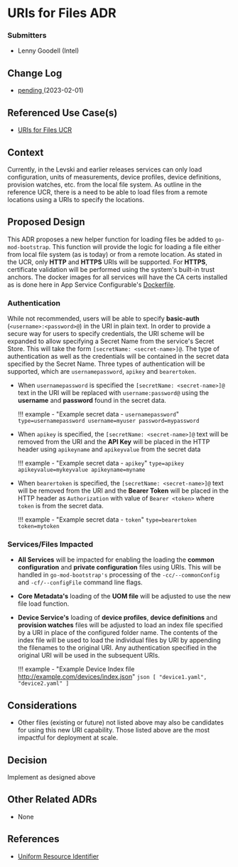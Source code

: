 # URIs for Files ADR
### Submitters
- Lenny Goodell (Intel)

## Change Log
- [pending ](https://github.com/edgexfoundry/edgex-docs/pull/949) (2023-02-01)

## Referenced Use Case(s)
- [URIs for Files UCR](https://docs.edgexfoundry.org/3.0/design/ucr/URIs-for-Files/)

## Context
Currently, in the Levski and earlier releases services can only load configuration, units of measurements, device profiles, device definitions, provision watches, etc. from the local file system. As outline in the reference UCR, there is a need to be able to load files from a remote locations using a URIs to specify the locations. 

## Proposed Design
This ADR proposes a new helper function for loading files be added to `go-mod-bootstrap`. This function will provide the logic for loading a file either from local file system (as is today) or from a remote location. As stated in the UCR, only **HTTP** and **HTTPS** URIs will be supported. For **HTTPS**, certificate validation will be performed using the system's built-in trust anchors. The docker images for all services will have the CA certs installed as is done here in App Service Configurable's [Dockerfile](https://github.com/edgexfoundry/app-service-configurable/blob/v2.3.0/Dockerfile#L46).

### Authentication 

While not recommended, users will be able to specify **basic-auth** (`<username>:<password>@`) in the URI in plain text. In order to provide a secure way for users to specify credentials, the URI scheme will be expanded to allow specifying a Secret Name from the service's Secret Store. This will take the form  `[secretName: <secret-name>]@`. The type of authentication as well as the credentials will be contained in the secret data specified by the Secret Name. Three types of authentication will be supported, which are `usernamepassword`, `apikey` and `bearertoken`. 

- When `usernamepassword` is specified the `[secretName: <secret-name>]@` text in the URI will be replaced with `username:password@` using the **username** and **password** found in the secret data.

    !!! example - "Example secret data - `usernamepassword`"
        ```
        type=usernamepassword
        username=myuser
        password=mypassword
        ```

- When `apikey` is specified, the `[secretName: <secret-name>]@` text will be removed from the URI and the **API Key** will be placed in the HTTP header using `apikeyname` and `apikeyvalue`  from the secret data

    !!! example - "Example secret data - `apikey`"
        ```
        type=apikey
        apikeyvalue=mykeyvalue
        apikeyname=myname
        ```
    
- When `bearertoken` is specified, the `[secretName: <secret-name>]@` text will be removed from the URI and the **Bearer Token** will be placed in the HTTP header as  `Authorization` with value of `Bearer <token>`  where `token` is from the secret data. 

    !!! example - "Example secret data - `token`"
        ```
        type=bearertoken
        token=mytoken
        ```

### Services/Files Impacted

- **All Services** will be impacted for enabling the loading the **common configuration** and **private configuration** files using URIs. This will be handled in `go-mod-bootstrap's` processing of the `-cc/--commonConfig` and `-cf/--configFile` command line flags.

- **Core Metadata's** loading of the **UOM file** will be adjusted to use the new file load function.

- **Device Service's** loading of **device profiles**, **device definitions** and **provision watches** files will be adjusted to load an index file specified by a URI in place of the configured folder name. The contents of the index file will be used to load the individual files by URI  by appending the filenames to the original URI. Any authentication specified in the original URI will be used in the subsequent URIs. 

    !!! example - "Example Device Index file http://example.com/devices/index.json"
        ```json
        [
            "device1.yaml", "device2.yaml"
        ]
        ```
## Considerations
- Other files (existing or future) not listed above may also be candidates for using this new URI capability. Those listed above are the most impactful for deployment at scale.

## Decision

Implement as designed above

## Other Related ADRs
- None

## References
- [Uniform Resource Identifier](https://en.wikipedia.org/wiki/Uniform_Resource_Identifier) 
